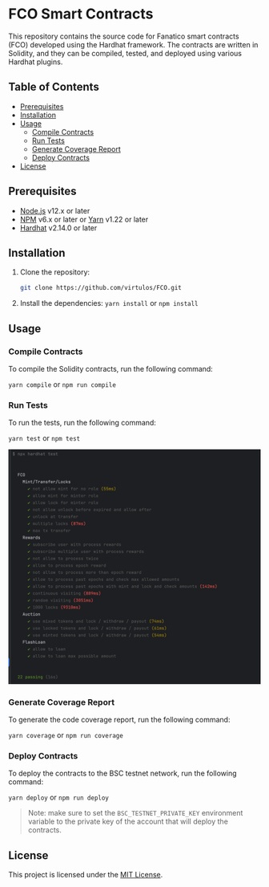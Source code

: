 # FCO Smart Contracts

This repository contains the source code for Fanatico smart contracts (FCO) developed using the Hardhat framework. The contracts are written in Solidity, and they can be compiled, tested, and deployed using various Hardhat plugins.

## Table of Contents

- [Prerequisites](#prerequisites)
- [Installation](#installation)
- [Usage](#usage)
    - [Compile Contracts](#compile-contracts)
    - [Run Tests](#run-tests)
    - [Generate Coverage Report](#generate-coverage-report)
    - [Deploy Contracts](#deploy-contracts)
- [License](#license)

## Prerequisites

- [Node.js](https://nodejs.org) v12.x or later
- [NPM](https://www.npmjs.com/) v6.x or later or [Yarn](https://yarnpkg.com/) v1.22 or later
- [Hardhat](https://hardhat.org/) v2.14.0 or later

## Installation

1. Clone the repository:
    ```bash
    git clone https://github.com/virtulos/FCO.git
    ```
   
2. Install the dependencies:
`yarn install` or `npm install`

## Usage

### Compile Contracts

To compile the Solidity contracts, run the following command:

`yarn compile` or `npm run compile`

### Run Tests

To run the tests, run the following command:

`yarn test` or `npm test`

![img.png](unitTests.png)


### Generate Coverage Report

To generate the code coverage report, run the following command:

`yarn coverage` or `npm run coverage`


### Deploy Contracts

To deploy the contracts to the BSC testnet network, run the following command:

`yarn deploy` or `npm run deploy`

> Note: make sure to set the `BSC_TESTNET_PRIVATE_KEY` environment variable to the private key of the account that will deploy the contracts.



## License

This project is licensed under the [MIT License](LICENSE).
